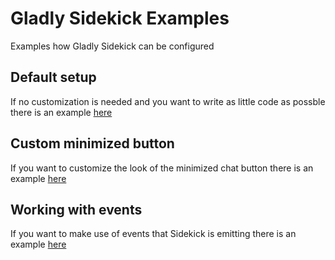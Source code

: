 # Gladly Sidekick Examples
Examples how Gladly Sidekick can be configured

## Default setup
If no customization is needed and you want to write as little code as possble there is an example [here](docs/default)

## Custom minimized button
If you want to customize the look of the minimized chat button there is an example [here](docs/custom-minimized-button)

## Working with events
If you want to make use of events that Sidekick is emitting there is an example [here](docs/working-with-events)